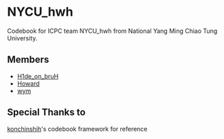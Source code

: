 # NYCU_hwh

Codebook for ICPC team NYCU_hwh from National Yang Ming Chiao Tung University.

## Members

- [H1de_on_bruH](https://osu.ppy.sh/users/16263037)
- [Howard]()
- [wym]()

## Special Thanks to
[konchinshih](https://github.com/konchinshih)'s codebook framework for reference
